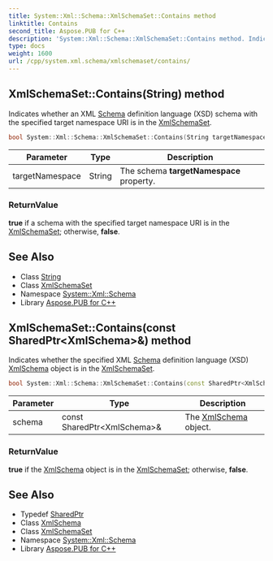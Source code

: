```yaml
---
title: System::Xml::Schema::XmlSchemaSet::Contains method
linktitle: Contains
second_title: Aspose.PUB for C++
description: 'System::Xml::Schema::XmlSchemaSet::Contains method. Indicates whether an XML Schema definition language (XSD) schema with the specified target namespace URI is in the XmlSchemaSet in C++.'
type: docs
weight: 1600
url: /cpp/system.xml.schema/xmlschemaset/contains/
---
```

## XmlSchemaSet::Contains(String) method


Indicates whether an XML [Schema](../../) definition language (XSD) schema with the specified target namespace URI is in the [XmlSchemaSet](../).

```cpp
bool System::Xml::Schema::XmlSchemaSet::Contains(String targetNamespace)
```


| Parameter | Type | Description |
| --- | --- | --- |
| targetNamespace | String | The schema **targetNamespace** property. |

### ReturnValue

**true** if a schema with the specified target namespace URI is in the [XmlSchemaSet](../); otherwise, **false**.

## See Also

* Class [String](../../../system/string/)
* Class [XmlSchemaSet](../)
* Namespace [System::Xml::Schema](../../)
* Library [Aspose.PUB for C++](../../../)
## XmlSchemaSet::Contains(const SharedPtr\<XmlSchema\>\&) method


Indicates whether the specified XML [Schema](../../) definition language (XSD) [XmlSchema](../../xmlschema/) object is in the [XmlSchemaSet](../).

```cpp
bool System::Xml::Schema::XmlSchemaSet::Contains(const SharedPtr<XmlSchema> &schema)
```


| Parameter | Type | Description |
| --- | --- | --- |
| schema | const SharedPtr\<XmlSchema\>\& | The [XmlSchema](../../xmlschema/) object. |

### ReturnValue

**true** if the [XmlSchema](../../xmlschema/) object is in the [XmlSchemaSet](../); otherwise, **false**.

## See Also

* Typedef [SharedPtr](../../../system/sharedptr/)
* Class [XmlSchema](../../xmlschema/)
* Class [XmlSchemaSet](../)
* Namespace [System::Xml::Schema](../../)
* Library [Aspose.PUB for C++](../../../)
